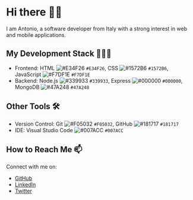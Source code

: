 # Hi there 👋🏻

I am Antonio, a software developer from Italy with a strong interest in web and mobile applications.

## My Development Stack 👨🏻‍💻

- Frontend: HTML ![#E34F26](https://via.placeholder.com/15/E34F26/000000?text=+) `#E34F26`, CSS ![#1572B6](https://via.placeholder.com/15/1572B6/000000?text=+) `#1572B6`, JavaScript ![#F7DF1E](https://via.placeholder.com/15/F7DF1E/000000?text=+) `#F7DF1E`
- Backend: Node.js ![#339933](https://via.placeholder.com/15/339933/000000?text=+) `#339933`, Express ![#000000](https://via.placeholder.com/15/000000/000000?text=+) `#000000`, MongoDB ![#47A248](https://via.placeholder.com/15/47A248/000000?text=+) `#47A248`

## Other Tools 🛠️

- Version Control: Git ![#F05032](https://via.placeholder.com/15/F05032/000000?text=+) `#F05032`, GitHub ![#181717](https://via.placeholder.com/15/181717/000000?text=+) `#181717`
- IDE: Visual Studio Code ![#007ACC](https://via.placeholder.com/15/007ACC/000000?text=+) `#007ACC`

## How to Reach Me 📫

Connect with me on:
- [GitHub](https://github.com/your_username)
- [LinkedIn](https://www.linkedin.com/in/your_username)
- [Twitter](https://twitter.com/your_username)

